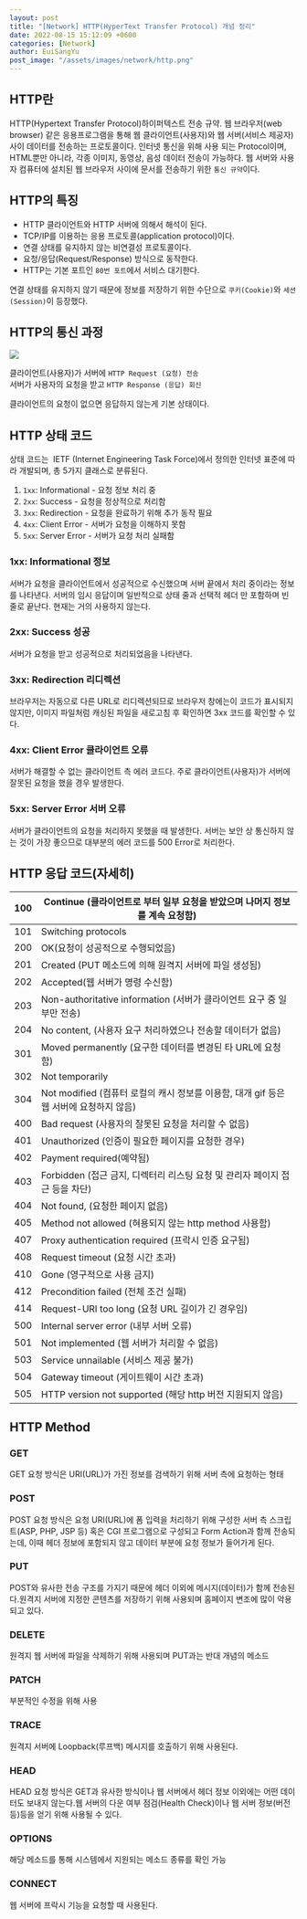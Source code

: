 ```yaml
---
layout: post
title: "[Network] HTTP(HyperText Transfer Protocol) 개념 정리"
date: 2022-08-15 15:12:09 +0600
categories: [Network]
author: EuiSangYu
post_image: "/assets/images/network/http.png"
---
```


## HTTP란

HTTP(Hypertext Transfer Protocol)하이퍼텍스트 전송 규약. 웹 브라우저(web browser) 같은 응용프로그램을 통해 웹 클라이언트(사용자)와 웹 서버(서비스 제공자) 사이 데이터를 전송하는 프로토콜이다. 인터넷 통신을 위해 사용 되는 Protocol이며, HTML뿐만 아니라, 각종 이미지, 동영상, 음성 데이터 전송이 가능하다. 웹 서버와 사용자 컴퓨터에 설치된 웹 브라우저 사이에 문서를 전송하기 위한 `통신 규약`이다.

## HTTP의 특징

-   HTTP 클라이언트와 HTTP 서버에 의해서 해석이 된다.
-   TCP/IP를 이용하는 응용 프로토콜(application protocol)이다.
-   연결 상태를 유지하지 않는 비연결성 프로토콜이다.
-   요청/응답(Request/Response) 방식으로 동작한다.
-   HTTP는 기본 포트인 `80번 포트`에서 서비스 대기한다.

연결 상태를 유지하지 않기 때문에 정보를 저장하기 위한 수단으로 `쿠키(Cookie)`와 `세션(Session)`이 등장했다.

## HTTP의 통신 과정

![](https://velog.velcdn.com/images/clothes/post/3407ca34-53d2-4ae3-9396-804de492cf7b/image.png)


클라이언트(사용자)가 서버에 `HTTP Request (요청) 전송`  
서버가 사용자의 요청을 받고 `HTTP Response (응답) 회신`

클라이언트의 요청이 없으면 응답하지 않는게 기본 상태이다.

## HTTP 상태 코드

상태 코드는  IETF (Internet Engineering Task Force)에서 정의한 인터넷 표준에 따라 개발되며, 총 5가지 클래스로 분류된다.

1.  `1xx`: Informational - 요청 정보 처리 중
2.  `2xx`: Success - 요청을 정상적으로 처리함
3.  `3xx`: Redirection - 요청을 완료하기 위해 추가 동작 필요
4.  `4xx`: Client Error - 서버가 요청을 이해하지 못함
5.  `5xx`: Server Error - 서버가 요청 처리 실패함

### 1xx: Informational 정보

서버가 요청을 클라이언트에서 성공적으로 수신했으며 서버 끝에서 처리 중이라는 정보를 나타낸다. 서버의 임시 응답이며 일반적으로 상태 줄과 선택적 헤더 만 포함하며 빈 줄로 끝난다. 현재는 거의 사용하지 않는다.

### 2xx: Success 성공

서버가 요청을 받고 성공적으로 처리되었음을 나타낸다.

### 3xx: Redirection 리디렉션

브라우저는 자동으로 다른 URL로 리디렉션되므로 브라우저 창에는이 코드가 표시되지 않지만, 이미지 파일처럼 캐싱된 파일을 새로고침 후 확인하면 3xx 코드를 확인할 수 있다.

### 4xx: Client Error 클라이언트 오류

서버가 해결할 수 없는 클라이언트 측 에러 코드다. 주로 클라이언트(사용자)가 서버에 잘못된 요청을 했을 경우 발생한다.

### 5xx: Server Error 서버 오류

서버가 클라이언트의 요청을 처리하지 못했을 때 발생한다. 서버는 보안 상 통신하지 않는 것이 가장 좋으므로 대부분의 에러 코드를 500 Error로 처리한다.

## HTTP 응답 코드(자세히)

| 100 | Continue (클라이언트로 부터 일부 요청을 받았으며 나머지 정보를 계속 요청함) |
| --- | --- |
| 101 | Switching protocols |
| 200 | OK(요청이 성공적으로 수행되었음) |
| 201 | Created (PUT 메소드에 의해 원격지 서버에 파일 생성됨) |
| 202 | Accepted(웹 서버가 명령 수신함) |
| 203 | Non-authoritative information (서버가 클라이언트 요구 중 일부만 전송) |
| 204 | No content, (사용자 요구 처리하였으나 전송할 데이터가 없음) |
| 301 | Moved permanently (요구한 데이터를 변경된 타 URL에 요청함) |
| 302 | Not temporarily |
| 304 | Not modified (컴퓨터 로컬의 캐시 정보를 이용함, 대개 gif 등은 웹 서버에 요청하지 않음) |
| 400 | Bad request (사용자의 잘못된 요청을 처리할 수 없음) |
| 401 | Unauthorized (인증이 필요한 페이지를 요청한 경우) |
| 402 | Payment required(예약됨) |
| 403 | Forbidden (접근 금지, 디렉터리 리스팅 요청 및 관리자 페이지 접근 등을 차단) |
| 404 | Not found, (요청한 페이지 없음) |
| 405 | Method not allowed (혀용되지 않는 http method 사용함) |
| 407 | Proxy authentication required (프락시 인증 요구됨) |
| 408 | Request timeout (요청 시간 초과) |
| 410 | Gone (영구적으로 사용 금지) |
| 412 | Precondition failed (전체 조건 실패) |
| 414 | Request-URI too long (요청 URL 길이가 긴 경우임) |
| 500 | Internal server error (내부 서버 오류) |
| 501 | Not implemented (웹 서버가 처리할 수 없음) |
| 503 | Service unnailable (서비스 제공 불가) |
| 504 | Gateway timeout (게이트웨이 시간 초과) |
| 505 | HTTP version not supported (해당 http 버전 지원되지 않음) |

## HTTP Method

### GET

GET 요청 방식은 URI(URL)가 가진 정보를 검색하기 위해 서버 측에 요청하는 형태

### POST

POST 요청 방식은 요청 URI(URL)에 폼 입력을 처리하기 위해 구성한 서버 측 스크립트(ASP, PHP, JSP 등) 혹은 CGI 프로그램으로 구성되고 Form Action과 함께 전송되는데, 이때 헤더 정보에 포함되지 않고 데이터 부분에 요청 정보가 들어가게 된다. 

### PUT

POST와 유사한 전송 구조를 가지기 때문에 헤더 이외에 메시지(데이터)가 함께 전송된다.원격지 서버에 지정한 콘텐츠를 저장하기 위해 사용되며 홈페이지 변조에 많이 악용되고 있다.

### DELETE

원격지 웹 서버에 파일을 삭제하기 위해 사용되며 PUT과는 반대 개념의 메소드

### PATCH

부분적인 수정을 위해 사용

### TRACE

원격지 서버에 Loopback(루프백) 메시지를 호출하기 위해 사용된다. 

### HEAD

HEAD 요청 방식은 GET과 유사한 방식이나 웹 서버에서 헤더 정보 이외에는 어떤 데이터도 보내지 않는다.웹 서버의 다운 여부 점검(Health Check)이나 웹 서버 정보(버전 등)등을 얻기 위해 사용될 수 있다. 

### OPTIONS

해당 메소드를 통해 시스템에서 지원되는 메소드 종류를 확인 가능

### CONNECT

웹 서버에 프락시 기능을 요청할 때 사용된다.